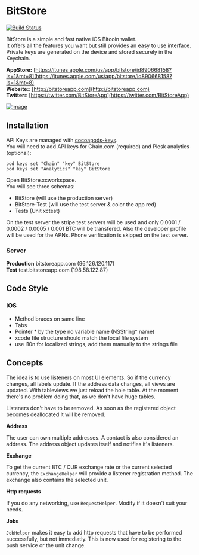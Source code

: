 # BitStore
[![Build Status](https://travis-ci.org/BitStore/BitStore-iOS.svg)](https://travis-ci.org/BitStore/BitStore-iOS)

BitStore is a simple and fast native iOS Bitcoin wallet.  
It offers all the features you want but still provides an easy to use interface.   
Private keys are generated on the device and stored securely in the Keychain.

**AppStore:** [https://itunes.apple.com/us/app/bitstore/id890668158?ls=1&mt=8](https://itunes.apple.com/us/app/bitstore/id890668158?ls=1&mt=8)  
**Website:**: [http://bitstoreapp.com](http://bitstoreapp.com)  
**Twitter:**: [https://twitter.com/BitStoreApp](https://twitter.com/BitStoreApp)

[![image](http://bitstoreapp.com/bitstore.png)](http://bitstoreapp.com)

## Installation

API Keys are managed with [cocoapods-keys](https://github.com/orta/cocoapods-keys).  
You will need to add API keys for Chain.com (required) and Plesk analytics (optional):

	pod keys set "Chain" "key" BitStore
	pod keys set "Analytics" "key" BitStore


Open BitStore.xcworkspace.  
You will see three schemas:

- BitStore (will use the production server)
- BitStore-Test (will use the test server & color the app red)
- Tests (Unit xctest)

On the test server the stripe test servers will be used and only 0.0001 / 0.0002 / 0.0005 / 0.001 BTC will be transfered. Also the developer profile will be used for the APNs. Phone verification is skipped on the test server.
	

### Server
**Production** bitstoreapp.com (96.126.120.117)    
**Test** test.bitstoreapp.com (198.58.122.87)

## Code Style
### iOS
- Method braces on same line
- Tabs
- Pointer * by the type no variable name (NSString* name)
- xcode file structure should match the local file system
- use l10n for localized strings, add them manually to the strings file

## Concepts
The idea is to use listeners on most UI elements. So if the currency changes, all labels update. If the address data changes, all views are updated. With tableviews we just reload the hole table. At the moment there's no problem doing that, as we don't have huge tables.

Listeners don't have to be removed. As soon as the registered object becomes deallocated it will be removed.

**Address**

The user can own multiple addresses. A contact is also considered an address.
The address object updates itself and notifies it's listeners.

**Exchange**

To get the current BTC / CUR exchange rate or the current selected currency, the `ExchangeHelper` will provide a listener registration method.
The exchange also contains the selected unit.

**Http requests**

If you do any networking, use `RequestHelper`. Modify if it doesn't suit your needs.

**Jobs**

`JobHelper` makes it easy to add http requests that have to be performed successfully, but not immediatly. This is now used for registering to the push service or the unit change.
